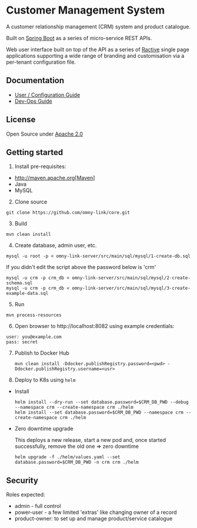 Customer Management System
==========================

A customer relationship management (CRM) system and product catalogue.

Built on [Spring Boot](https://projects.spring.io/spring-boot/) as a series of micro-service REST APIs.

Web user interface built on top of the API as a series of [Ractive](https://ractive.js.org) single page applications supporting a wide range of branding and customisation via a per-tenant configuration file.

Documentation
-------------
- [User / Configuration Guide](https://omnylink.github.io/index.html)
- [Dev-Ops Guide](https://omnylink.github.io/devops.html)

License
-------
Open Source under [Apache 2.0](https://www.apache.org/licenses/LICENSE-2.0)


Getting started
---------------

1. Install pre-requisites:
  - http://maven.apache.org[Maven]
  - Java
  - MySQL

2. Clone source
  ```
  git clone https://github.com/omny-link/core.git
  ```

3. Build
  ```
  mvn clean install
  ```

4. Create database, admin user, etc.
  ```
  mysql -u root -p < omny-link-server/src/main/sql/mysql/1-create-db.sql
  ```
  If you didn't edit the script above the password below is 'crm'
  ```
  mysql -u crm -p crm_db < omny-link-server/src/main/sql/mysql/2-create-schema.sql
  mysql -u crm -p crm_db < omny-link-server/src/main/sql/mysql/3-create-example-data.sql
  ```

5. Run
  ```
  mvn process-resources
  ```

6. Open browser to http://localhost:8082 using example credentials:
  ```
  user: you@example.com
  pass: secret
  ```

7. Publish to Docker Hub

   ```
   mvn clean install -Ddocker.publishRegistry.password=<pwd> -Ddocker.publishRegistry.username=<usr>
   ```

8. Deploy to K8s using `helm`

  * Install

    ```
    helm install --dry-run --set database.password=$CRM_DB_PWD --debug --namespace crm --create-namespace crm ./helm
    helm install --set database.password=$CRM_DB_PWD --namespace crm --create-namespace crm ./helm
    ```

  * Zero downtime upgrade

    This deploys a new release, start a new pod and, once started successfully, remove the old one => zero downtime
    ```
    helm upgrade -f ./helm/values.yaml --set database.password=$CRM_DB_PWD -n crm crm ./helm
    ```

Security
--------

Roles expected:
 - admin - full control
 - power-user - a few limited 'extras' like changing owner of a record
 - product-owner: to set up and manage product/service catalogue

